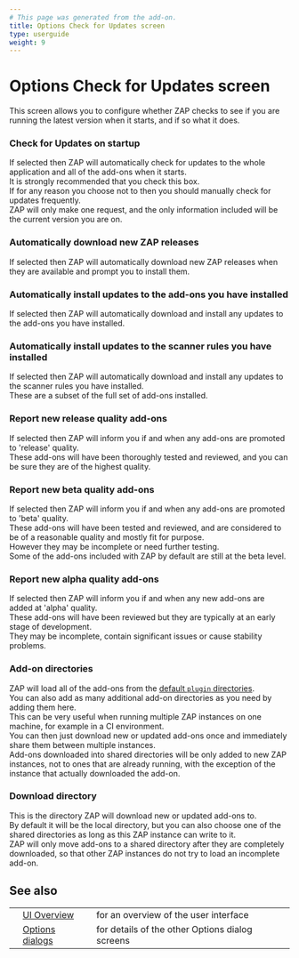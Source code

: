 ```yaml
---
# This page was generated from the add-on.
title: Options Check for Updates screen
type: userguide
weight: 9
---
```


# Options Check for Updates screen

This screen allows you to configure whether ZAP checks to see if you are running
the latest version when it starts, and if so what it does.

### Check for Updates on startup

If selected then ZAP will automatically check for updates to the whole application and all of the add-ons when it starts.  
It is strongly recommended that you check this box.  
If for any reason you choose not to then you should manually check for updates frequently.  
ZAP will only make one request, and the only information included will be the current version you are on.

### Automatically download new ZAP releases

If selected then ZAP will automatically download new ZAP releases when they are available and prompt you to install them.

### Automatically install updates to the add-ons you have installed

If selected then ZAP will automatically download and install any updates to the add-ons you have installed.

### Automatically install updates to the scanner rules you have installed

If selected then ZAP will automatically download and install any updates to the scanner rules you have installed.  
These are a subset of the full set of add-ons installed.

### Report new release quality add-ons

If selected then ZAP will inform you if and when any add-ons are promoted to 'release' quality.  
These add-ons will have been thoroughly tested and reviewed, and you can be sure they are of the highest quality.

### Report new beta quality add-ons

If selected then ZAP will inform you if and when any add-ons are promoted to 'beta' quality.  
These add-ons will have been tested and reviewed, and are considered to be of a reasonable quality and mostly fit for purpose.  
However they may be incomplete or need further testing.  
Some of the add-ons included with ZAP by default are still at the beta level.

### Report new alpha quality add-ons

If selected then ZAP will inform you if and when any new add-ons are added at 'alpha' quality.  
These add-ons will have been reviewed but they are typically at an early stage of development.  
They may be incomplete, contain significant issues or cause stability problems.

### Add-on directories

ZAP will load all of the add-ons from the [default `plugin`
directories](/docs/desktop/start/features/addons/).  
You can also add as many additional add-on directories as you need by adding them here.  
This can be very useful when running multiple ZAP instances on one machine, for example in a CI environment.  
You can then just download new or updated add-ons once and immediately share them between multiple instances.  
Add-ons downloaded into shared directories will be only added to new ZAP instances, not to ones that are already running, with the exception of the instance that actually downloaded the add-on.

### Download directory

This is the directory ZAP will download new or updated add-ons to.  
By default it will be the local directory, but you can also choose one of the shared directories as long as this ZAP instance can write to it.  
ZAP will only move add-ons to a shared directory after they are completely downloaded, so that other ZAP instances do not try to load an incomplete add-on.

## See also

|     |                                                      |                                                 |
| --- | ---------------------------------------------------- | ----------------------------------------------- |
|     | [UI Overview](/docs/desktop/ui/)                     | for an overview of the user interface           |
|     | [Options dialogs](/docs/desktop/ui/dialogs/options/) | for details of the other Options dialog screens |
